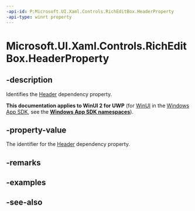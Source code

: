 ```yaml
---
-api-id: P:Microsoft.UI.Xaml.Controls.RichEditBox.HeaderProperty
-api-type: winrt property
---
```


<!-- Property syntax
public Windows.UI.Xaml.DependencyProperty HeaderProperty { get; }
-->

# Microsoft.UI.Xaml.Controls.RichEditBox.HeaderProperty

## -description
Identifies the [Header](richeditbox_header.md) dependency property.

**This documentation applies to WinUI 2 for UWP** (for [WinUI](/windows/apps/winui/winui3/) in the [Windows App SDK](/windows/apps/windows-app-sdk/), see the **[Windows App SDK namespaces](/windows/windows-app-sdk/api/winrt/)**).

## -property-value
The identifier for the [Header](richeditbox_header.md) dependency property.

## -remarks

## -examples

## -see-also
